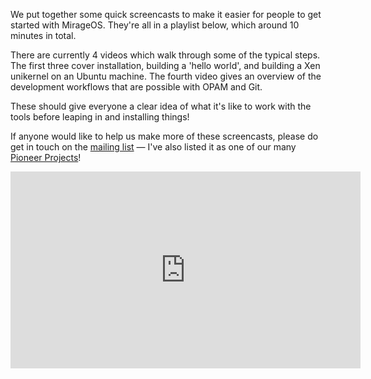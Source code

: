We put together some quick screencasts to make it easier for people to get
started with MirageOS. They're all in a playlist below, which around 10 minutes in total.

There are currently 4 videos which walk through some of the typical steps.  The first three cover installation, building a 'hello world', and building a Xen unikernel on an Ubuntu machine. The fourth video gives an overview of the development workflows that are possible with OPAM and Git.

These should give everyone a clear idea of what it's like to work with the tools before leaping in and installing things!

If anyone would like to help us make more of these screencasts, please do get
in touch on the [mailing list][list] — I've also listed it as one of our many [Pioneer Projects][pioneer]!

<iframe width="560" height="315" src="https://www.youtube-nocookie.com/embed/videoseries?list=PLgjWYrrJw8_wlrkveCXULbg6oIYDvNuDU" frameborder="0" allowfullscreen></iframe>

[list]: http://lists.xenproject.org/cgi-bin/mailman/listinfo/mirageos-devel
[pioneer]: https://github.com/mirage/mirage-www/wiki/Pioneer-Projects#screencasts